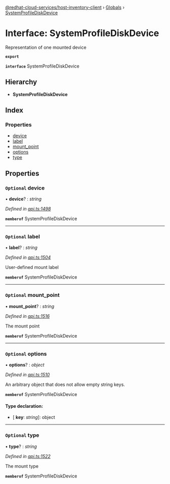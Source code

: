 [@redhat-cloud-services/host-inventory-client](../README.md) › [Globals](../globals.md) › [SystemProfileDiskDevice](systemprofilediskdevice.md)

# Interface: SystemProfileDiskDevice

Representation of one mounted device

**`export`** 

**`interface`** SystemProfileDiskDevice

## Hierarchy

* **SystemProfileDiskDevice**

## Index

### Properties

* [device](systemprofilediskdevice.md#optional-device)
* [label](systemprofilediskdevice.md#optional-label)
* [mount_point](systemprofilediskdevice.md#optional-mount_point)
* [options](systemprofilediskdevice.md#optional-options)
* [type](systemprofilediskdevice.md#optional-type)

## Properties

### `Optional` device

• **device**? : *string*

*Defined in [api.ts:1498](https://github.com/RedHatInsights/javascript-clients/blob/master/packages/host-inventory/api.ts#L1498)*

**`memberof`** SystemProfileDiskDevice

___

### `Optional` label

• **label**? : *string*

*Defined in [api.ts:1504](https://github.com/RedHatInsights/javascript-clients/blob/master/packages/host-inventory/api.ts#L1504)*

User-defined mount label

**`memberof`** SystemProfileDiskDevice

___

### `Optional` mount_point

• **mount_point**? : *string*

*Defined in [api.ts:1516](https://github.com/RedHatInsights/javascript-clients/blob/master/packages/host-inventory/api.ts#L1516)*

The mount point

**`memberof`** SystemProfileDiskDevice

___

### `Optional` options

• **options**? : *object*

*Defined in [api.ts:1510](https://github.com/RedHatInsights/javascript-clients/blob/master/packages/host-inventory/api.ts#L1510)*

An arbitrary object that does not allow empty string keys.

**`memberof`** SystemProfileDiskDevice

#### Type declaration:

* \[ **key**: *string*\]: object

___

### `Optional` type

• **type**? : *string*

*Defined in [api.ts:1522](https://github.com/RedHatInsights/javascript-clients/blob/master/packages/host-inventory/api.ts#L1522)*

The mount type

**`memberof`** SystemProfileDiskDevice
